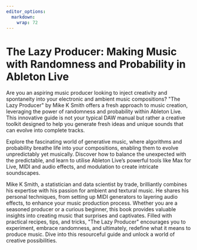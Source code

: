 ```yaml
---
editor_options: 
  markdown: 
    wrap: 72
---
```


# The Lazy Producer: Making Music with Randomness and Probability in Ableton Live 

Are you an aspiring music producer looking to inject creativity and
spontaneity into your electronic and ambient music compositions? "The
Lazy Producer" by Mike K Smith offers a fresh approach to music
creation, leveraging the power of randomness and probability within
Ableton Live. This innovative guide is not your typical DAW manual but
rather a creative toolkit designed to help you generate fresh ideas and
unique sounds that can evolve into complete tracks.

Explore the fascinating world of generative music, where algorithms and
probability breathe life into your compositions, enabling them to evolve
unpredictably yet musically. Discover how to balance the unexpected with
the predictable, and learn to utilise Ableton Live’s powerful tools like
Max for Live, MIDI and audio effects, and modulation to create intricate
soundscapes.

Mike K Smith, a statistician and data scientist by trade, brilliantly
combines his expertise with his passion for ambient and textural music.
He shares his personal techniques, from setting up MIDI generators to
layering audio effects, to enhance your music production process.
Whether you are a seasoned producer or a curious beginner, this book
provides valuable insights into creating music that surprises and
captivates. Filled with practical recipes, tips, and tricks, "The Lazy
Producer" encourages you to experiment, embrace randomness, and
ultimately, redefine what it means to produce music. Dive into this
resourceful guide and unlock a world of creative possibilities.
